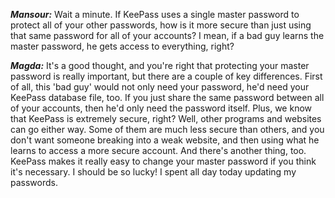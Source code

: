 ***Mansour:*** Wait a minute. If KeePass uses a single master password to protect all of your other passwords, how is it more secure than just using that same password for all of your accounts? I mean, if a bad guy learns the master password, he gets access to everything, right?

***Magda:*** It's a good thought, and you're right that protecting your master password is really important, but there are a couple of key differences. First of all, this 'bad guy' would not only need your password, he'd need your KeePass database file, too. If you just share the same password between all of your accounts, then he'd only need the password itself. Plus, we know that KeePass is extremely secure, right? Well, other programs and websites can go either way. Some of them are much less secure than others, and you don't want someone breaking into a weak website, and then using what he learns to access a more secure account. And there's another thing, too. KeePass makes it really easy to change your master password if you think it's necessary. I should be so lucky! I spent all day today updating my passwords.
